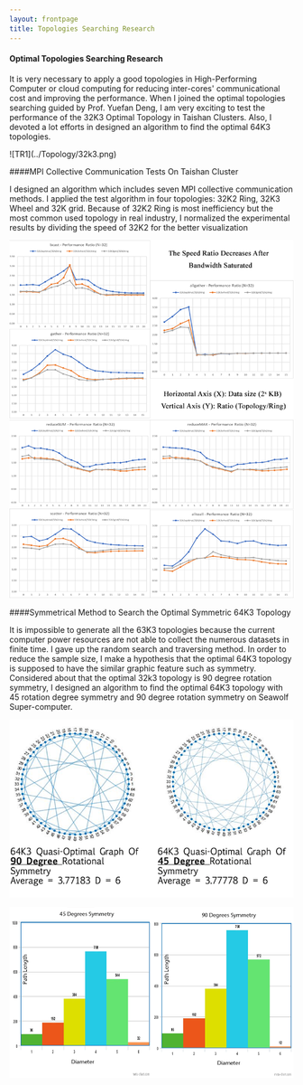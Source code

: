 ```yaml
---
layout: frontpage
title: Topologies Searching Research
---
```



#### <a name="Optimal Topologies Searching Research"></a>Optimal Topologies Searching Research
<p align = "left">
It is very necessary to apply a good topologies in High-Performing Computer or cloud computing for reducing inter-cores' communicational cost and improving the performance. When I joined the optimal topologies searching guided by Prof. Yuefan Deng, I am very exciting to test the performance of the 32K3 Optimal Topology in Taishan Clusters. Also, I devoted a lot efforts in designed an algorithm to find the optimal 64K3 topologies.  
</p>
![TR1](../Topology/32k3.png)

####<a name="MPI Collective Communication Tests On Taishan Cluster"></a>MPI Collective Communication Tests On Taishan Cluster

<p align = "left">
I designed an algorithm which includes seven MPI collective communication methods. I applied the test algorithm in four topologies: 32K2 Ring, 32K3 Wheel and 32K grid. Because of 32K2 Ring is most inefficiency but the most common used topology in real industry, I normalized the experimental results by dividing the speed of 32K2 for the better visualization  

</p>

![TR2](../Topology/methods_group1.png)
![TR3](../Topology/methods_group2.png)

####<a name="Symmetrical Method to Search the Optimal Symmetric 64K3 Topology"></a>Symmetrical Method to Search the Optimal Symmetric 64K3 Topology

<p align = "left">
It is impossible to generate all the 63K3 topologies because the current computer power resources are not able to collect the numerous datasets in finite time. I gave up the random search and traversing method. In order to reduce the sample size, I make a hypothesis that the optimal 64K3 topology is supposed to have the similar graphic feature such as symmetry. Considered about that the optimal 32k3 topology is 90 degree rotation symmetry, I designed an algorithm to find the optimal 64K3 topology with 45 rotation degree symmetry and 90 degree rotation symmetry on Seawolf Super-computer.

</p>

![TR9](../Topology/vsGraph.png)

![TR14](../Topology/vsHis.png)
